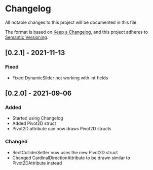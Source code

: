 # Changelog

All notable changes to this project will be documented in this file.

The format is based on [Keep a Changelog](https://keepachangelog.com/en/1.0.0/),
and this project adheres to [Semantic Versioning](https://semver.org/spec/v2.0.0.html).

## [0.2.1] - 2021-11-13

### Fixed
- Fixed DynamicSlider not working with int fields


## [0.2.0] - 2021-09-06

### Added
- Started using Changelog
- Added Pivot2D struct
- Pivot2D attribute can now draws Pivot2D structs

### Changed
- RectColliderSetter now uses the new Pivot2D struct
- Changed CardinalDirectionAttribute to be drawn similar to Pivot2DAttribute instead
